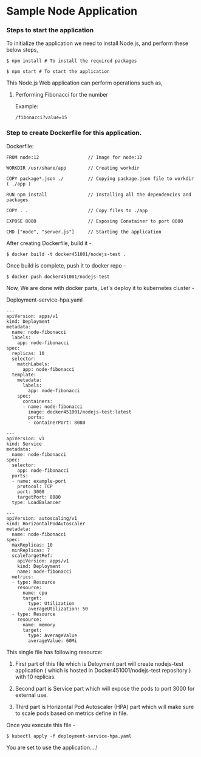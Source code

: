 # Sample Node Application

### Steps to start the application

To initialize the application we need to install Node.js, and perform these below steps,

```script
$ npm install # To install the required packages

$ npm start # To start the application
```

This Node.js Web application can perform operations such as,

1. Performing Fibonacci for the number

   Example:

    ```script
   /fibonacci?value=15
    ```
    
 ### Step to create Dockerfile for this application.
 
   Dockerfile:

    FROM node:12                  // Image for node:12

    WORKDIR /usr/share/app        // Creating workdir

    COPY package*.json ./         // Copying package.json file to workdir ( ./app )
    
    RUN npm install               // Installing all the dependencies and packages 

    COPY . .                      // Copy files to ./app

    EXPOSE 8080                   // Exposing Conatainer to port 8080

    CMD ["node", "server.js"]     // Starting the application

After creating Dockerfile, build it - 
```script
$ docker build -t docker451001/nodejs-test . 
```
Once build is complete, push it to docker repo - 
```script
$ docker push docker451001/nodejs-test
```
Now, We are done with docker parts, Let's deploy it to kubernetes cluster -

   Deployment-service-hpa.yaml

```script
---
apiVersion: apps/v1
kind: Deployment
metadata:
  name: node-fibonacci
  labels:
    app: node-fibonacci
spec:
  replicas: 10
  selector:
    matchLabels:
      app: node-fibonacci
  template:
    metadata:
      labels:
        app: node-fibonacci
    spec:
      containers:
      - name: node-fibonacci
        image: docker451001/nodejs-test:latest
        ports:
        - containerPort: 8080

---
apiVersion: v1
kind: Service
metadata:
  name: node-fibonacci
spec:
  selector:
    app: node-fibonacci
  ports:
  - name: example-port
    protocol: TCP
    port: 3000
    targetPort: 8080
  type: LoadBalancer

---
apiVersion: autoscaling/v1
kind: HorizontalPodAutoscaler
metadata:
  name: node-fibonacci
spec:
  maxReplicas: 10
  minReplicas: 7
  scaleTargetRef:
    apiVersion: apps/v1
    kind: Deployment
    name: node-fibonacci
  metrics:
  - type: Resource
    resource:
      name: cpu
      target:
        type: Utilization
        averageUtilization: 50
  - type: Resource
    resource:
      name: memory
      target:
        type: AverageValue
        averageValue: 60Mi

```

This single file has following resource:

1) First part of this file which is Deloyment part will create nodejs-test application ( which is hosted in Docker451001/nodejs-test repository ) with 10 replicas.

2) Second part is Service part which will expose the pods to port 3000 for external use.

3) Third part is Horizontal Pod Autoscaler (HPA) part which will make sure to scale pods based on metrics define in file.

Once you execute this file - 
```script
$ kubectl apply -f deployment-service-hpa.yaml
```
You are set to use the application....!
